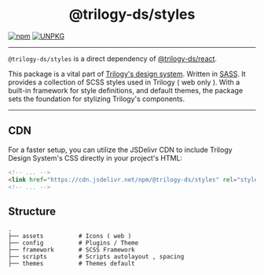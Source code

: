 <div align='center'>

# @trilogy-ds/styles

</div>

[![npm](https://img.shields.io/npm/v/@trilogy-ds/styles?style=for-the-badge&logo=npm&logoColor=white&color=D44A4A)](https://www.npmjs.com/package/@trilogy-ds/styles)
[![UNPKG](https://img.shields.io/unpkg/)](https://cdnjs.com/libraries/muicss)

---

`@trilogy-ds/styles` is a direct dependency of [@trilogy-ds/react](https://www.npmjs.com/package/@trilogy-ds/react).

This package is a vital part of [Trilogy's design system](https://github.com/BouyguesTelecom/trilogy). Written in [SASS](https://sass-lang.com/). It provides a collection of SCSS styles used in Trilogy ( web only ). With a built-in framework for style definitions, and default themes, the package sets the foundation for stylizing Trilogy's components.

---

## CDN

For a faster setup, you can utilize the JSDelivr CDN to include Trilogy Design System's CSS directly in your project's HTML:

```html
<!-- ... -->
<link href="https://cdn.jsdelivr.net/npm/@trilogy-ds/styles" rel="stylesheet" />
<!-- ... -->
```

## Structure

```
.
├── assets          # Icons ( web )
├── config          # Plugins / Theme
├── framework       # SCSS Framework
├── scripts         # Scripts autolayout , spacing
├── themes          # Themes default
```
